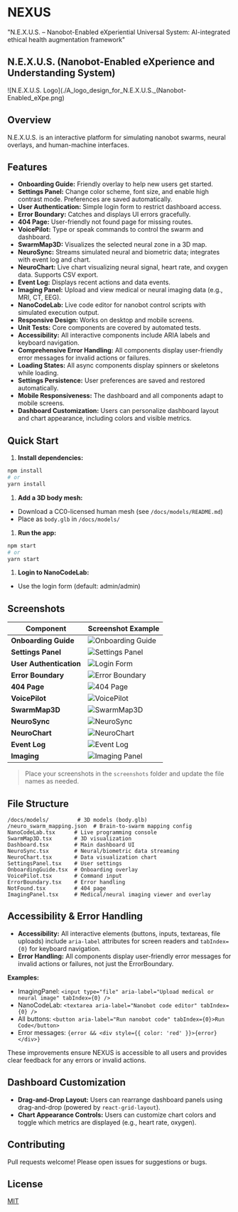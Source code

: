 # NEXUS

"N.E.X.U.S. – Nanobot-Enabled eXperiential Universal System: AI-integrated ethical health augmentation framework"

## N.E.X.U.S. (Nanobot-Enabled eXperience and Understanding System)

![N.E.X.U.S. Logo](./A_logo_design_for_N.E.X.U.S._(Nanobot-Enabled_eXpe.png)

## Overview

N.E.X.U.S. is an interactive platform for simulating nanobot swarms, neural overlays, and human-machine interfaces.

## Features

- **Onboarding Guide:** Friendly overlay to help new users get started.
- **Settings Panel:** Change color scheme, font size, and enable high contrast mode. Preferences are saved automatically.
- **User Authentication:** Simple login form to restrict dashboard access.
- **Error Boundary:** Catches and displays UI errors gracefully.
- **404 Page:** User-friendly not found page for missing routes.
- **VoicePilot:** Type or speak commands to control the swarm and dashboard.
- **SwarmMap3D:** Visualizes the selected neural zone in a 3D map.
- **NeuroSync:** Streams simulated neural and biometric data; integrates with event log and chart.
- **NeuroChart:** Live chart visualizing neural signal, heart rate, and oxygen data. Supports CSV export.
- **Event Log:** Displays recent actions and data events.
- **Imaging Panel:** Upload and view medical or neural imaging data (e.g., MRI, CT, EEG).
- **NanoCodeLab:** Live code editor for nanobot control scripts with simulated execution output.
- **Responsive Design:** Works on desktop and mobile screens.
- **Unit Tests:** Core components are covered by automated tests.
- **Accessibility:** All interactive components include ARIA labels and keyboard navigation.
- **Comprehensive Error Handling:** All components display user-friendly error messages for invalid actions or failures.
- **Loading States:** All async components display spinners or skeletons while loading.
- **Settings Persistence:** User preferences are saved and restored automatically.
- **Mobile Responsiveness:** The dashboard and all components adapt to mobile screens.
- **Dashboard Customization:** Users can personalize dashboard layout and chart appearance, including colors and visible metrics.

## Quick Start

1. **Install dependencies:**

 ```sh
 npm install
 # or
 yarn install
 ```

1. **Add a 3D body mesh:**

- Download a CC0-licensed human mesh (see `/docs/models/README.md`)
- Place as `body.glb` in `/docs/models/`

1. **Run the app:**

 ```sh
 npm start
 # or
 yarn start
 ```

1. **Login to NanoCodeLab:**

- Use the login form (default: admin/admin)

## Screenshots

| Component         | Screenshot Example |
|-------------------|-------------------|
| **Onboarding Guide** | ![Onboarding Guide](./screenshots/onboarding_guide.png) |
| **Settings Panel**   | ![Settings Panel](./screenshots/settings_panel.png) |
| **User Authentication** | ![Login Form](./screenshots/login_form.png) |
| **Error Boundary**     | ![Error Boundary](./screenshots/error_boundary.png) |
| **404 Page**           | ![404 Page](./screenshots/404_page.png) |
| **VoicePilot**         | ![VoicePilot](./screenshots/voice_pilot.png) |
| **SwarmMap3D**         | ![SwarmMap3D](./screenshots/swarm_map_3d.png) |
| **NeuroSync**          | ![NeuroSync](./screenshots/neuro_sync.png) |
| **NeuroChart**         | ![NeuroChart](./screenshots/neuro_chart.png) |
| **Event Log**          | ![Event Log](./screenshots/event_log.png) |
| **Imaging**            | ![Imaging Panel](./screenshots/imaging_panel.png) |

> Place your screenshots in the `screenshots` folder and update the file names as needed.

## File Structure

```plaintext
/docs/models/         # 3D models (body.glb)
/neuro_swarm_mapping.json  # Brain-to-swarm mapping config
NanoCodeLab.tsx      # Live programming console
SwarmMap3D.tsx       # 3D visualization
Dashboard.tsx        # Main dashboard UI
NeuroSync.tsx        # Neural/biometric data streaming
NeuroChart.tsx       # Data visualization chart
SettingsPanel.tsx    # User settings
OnboardingGuide.tsx  # Onboarding overlay
VoicePilot.tsx       # Command input
ErrorBoundary.tsx    # Error handling
NotFound.tsx         # 404 page
ImagingPanel.tsx     # Medical/neural imaging viewer and overlay
```

## Accessibility & Error Handling

- **Accessibility:** All interactive elements (buttons, inputs, textareas, file uploads) include `aria-label` attributes for screen readers and `tabIndex={0}` for keyboard navigation.
- **Error Handling:** All components display user-friendly error messages for invalid actions or failures, not just the ErrorBoundary.

**Examples:**
- ImagingPanel: `<input type="file" aria-label="Upload medical or neural image" tabIndex={0} />`
- NanoCodeLab: `<textarea aria-label="Nanobot code editor" tabIndex={0} />`
- All buttons: `<button aria-label="Run nanobot code" tabIndex={0}>Run Code</button>`
- Error messages: `{error && <div style={{ color: 'red' }}>{error}</div>}`

These improvements ensure NEXUS is accessible to all users and provides clear feedback for any errors or invalid actions.

## Dashboard Customization

- **Drag-and-Drop Layout:** Users can rearrange dashboard panels using drag-and-drop (powered by `react-grid-layout`).
- **Chart Appearance Controls:** Users can customize chart colors and toggle which metrics are displayed (e.g., heart rate, oxygen).

## Contributing

Pull requests welcome! Please open issues for suggestions or bugs.

## License

[MIT](./LICENSE)
